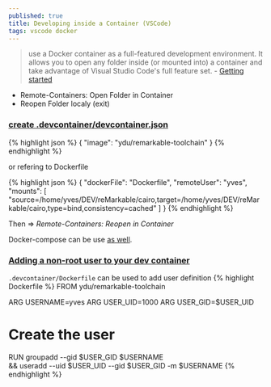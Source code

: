 ```yaml
---
published: true
title: Developing inside a Container (VSCode)
tags: vscode docker
---
```

> use a Docker container as a full-featured development environment. It allows you to open any folder inside (or mounted into) a container and take advantage of Visual Studio Code's full feature set. - [Getting started](https://code.visualstudio.com/docs/remote/containers)


- Remote-Containers: Open Folder in Container
- Reopen Folder localy (exit)

### [create .devcontainer/devcontainer.json](https://code.visualstudio.com/docs/remote/create-dev-container)
{% highlight json %}
{
    "image": "ydu/remarkable-toolchain"
}
{% endhighlight %}

or refering to Dockerfile

{% highlight json %}
{
    "dockerFile": "Dockerfile",
    "remoteUser": "yves",
    "mounts": [
        "source=/home/yves/DEV/reMarkable/cairo,target=/home/yves/DEV/reMarkable/cairo,type=bind,consistency=cached"
      ]
}
{% endhighlight %}

Then => *Remote-Containers: Reopen in Container*

Docker-compose can be use [as well](https://code.visualstudio.com/docs/remote/create-dev-container#_use-docker-compose).

### [Adding a non-root user to your dev container](https://code.visualstudio.com/docs/remote/containers-advanced#_adding-a-nonroot-user-to-your-dev-container)

`.devcontainer/Dockerfile` can be used to add user definition
{% highlight Dockerfile %}
FROM ydu/remarkable-toolchain

ARG USERNAME=yves
ARG USER_UID=1000
ARG USER_GID=$USER_UID

# Create the user
RUN groupadd --gid $USER_GID $USERNAME \
    && useradd --uid $USER_UID --gid $USER_GID -m $USERNAME
{% endhighlight %}
